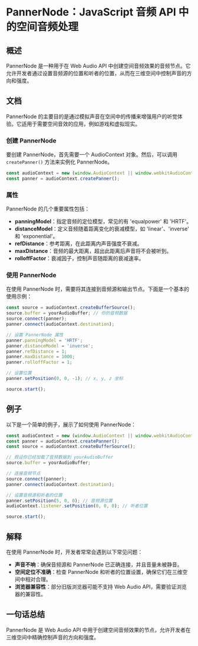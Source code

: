 <!--
Meta Description: # PannerNode：JavaScript 音频 API 中的空间音频处理 ## 概述 PannerNode 是一种用于在 Web Audio API 中创建空间音频效果的音频节点。它允许开发者通过设置音频源的位置和听者的位置，从而在三维空间中控制声音的方向和强度。 ## 文档 PannerNo...
Meta Keywords: pannernode, panner, audiocontext, source, const
-->

# PannerNode：JavaScript 音频 API 中的空间音频处理

## 概述
PannerNode 是一种用于在 Web Audio API 中创建空间音频效果的音频节点。它允许开发者通过设置音频源的位置和听者的位置，从而在三维空间中控制声音的方向和强度。

## 文档
PannerNode 的主要目的是通过模拟声音在空间中的传播来增强用户的听觉体验。它适用于需要空间音效的应用，例如游戏和虚拟现实。

### 创建 PannerNode
要创建 PannerNode，首先需要一个 AudioContext 对象。然后，可以调用 `createPanner()` 方法来实例化 PannerNode。

```javascript
const audioContext = new (window.AudioContext || window.webkitAudioContext)();
const panner = audioContext.createPanner();
```

### 属性
PannerNode 的几个重要属性包括：
- **panningModel**：指定音频的定位模型，常见的有 'equalpower' 和 'HRTF'。
- **distanceModel**：定义音频随着距离变化的衰减模型，如 'linear'、'inverse' 和 'exponential'。
- **refDistance**：参考距离，在此距离内声音强度不衰减。
- **maxDistance**：音频的最大距离，超出此距离后声音将不会被听到。
- **rolloffFactor**：衰减因子，控制声音随距离的衰减速率。

### 使用 PannerNode
在使用 PannerNode 时，需要将其连接到音频源和输出节点。下面是一个基本的使用示例：

```javascript
const source = audioContext.createBufferSource();
source.buffer = yourAudioBuffer; // 你的音频数据
source.connect(panner);
panner.connect(audioContext.destination);

// 设置 PannerNode 属性
panner.panningModel = 'HRTF';
panner.distanceModel = 'inverse';
panner.refDistance = 1;
panner.maxDistance = 1000;
panner.rolloffFactor = 1;

// 设置位置
panner.setPosition(0, 0, -1); // x, y, z 坐标

source.start();
```

## 例子
以下是一个简单的例子，展示了如何使用 PannerNode：

```javascript
const audioContext = new (window.AudioContext || window.webkitAudioContext)();
const panner = audioContext.createPanner();
const source = audioContext.createBufferSource();

// 假设你已经加载了音频数据到 yourAudioBuffer
source.buffer = yourAudioBuffer;

// 连接音频节点
source.connect(panner);
panner.connect(audioContext.destination);

// 设置音频源和听者的位置
panner.setPosition(5, 0, 0); // 音频源位置
audioContext.listener.setPosition(0, 0, 0); // 听者位置

source.start();
```

## 解释
在使用 PannerNode 时，开发者常常会遇到以下常见问题：
- **声音不响**：确保音频源和 PannerNode 已正确连接，并且音量未被静音。
- **空间定位不准确**：检查 PannerNode 和听者的位置设置，确保它们在三维空间中相对合理。
- **浏览器兼容性**：部分旧版浏览器可能不支持 Web Audio API，需要验证浏览器的兼容性。

## 一句话总结
PannerNode 是 Web Audio API 中用于创建空间音频效果的节点，允许开发者在三维空间中精确控制声音的方向和强度。